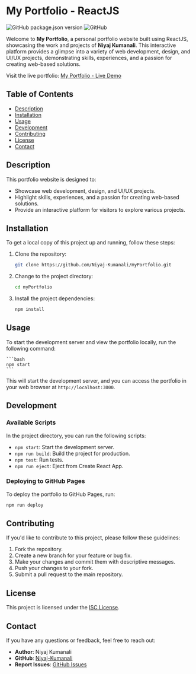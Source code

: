 # My Portfolio - ReactJS

![GitHub package.json version](https://img.shields.io/github/package-json/v/Niyaj-Kumanali/myPortfolio?style=flat-square)
![GitHub](https://img.shields.io/github/license/Niyaj-Kumanali/myPortfolio?style=flat-square)

Welcome to **My Portfolio**, a personal portfolio website built using ReactJS, showcasing the work and projects of **Niyaj Kumanali**. This interactive platform provides a glimpse into a variety of web development, design, and UI/UX projects, demonstrating skills, experiences, and a passion for creating web-based solutions.

Visit the live portfolio: [My Portfolio - Live Demo](https://Niyaj-Kumanali.github.io/myPortfolio.git)

## Table of Contents

-   [Description](#description)
-   [Installation](#installation)
-   [Usage](#usage)
-   [Development](#development)
-   [Contributing](#contributing)
-   [License](#license)
-   [Contact](#contact)

## Description

This portfolio website is designed to:

-   Showcase web development, design, and UI/UX projects.
-   Highlight skills, experiences, and a passion for creating web-based solutions.
-   Provide an interactive platform for visitors to explore various projects.

## Installation

To get a local copy of this project up and running, follow these steps:

1. Clone the repository:

    ```bash
    git clone https://github.com/Niyaj-Kumanali/myPortfolio.git
    ```

2. Change to the project directory:

    ```bash
    cd myPortfolio
    ```

3. Install the project dependencies:

    ```bash
    npm install
    ```

## Usage

To start the development server and view the portfolio locally, run the following command:

    ```bash
    npm start
    ```

This will start the development server, and you can access the portfolio in your web browser at `http://localhost:3000`.

## Development

### Available Scripts

In the project directory, you can run the following scripts:

-   `npm start`: Start the development server.
-   `npm run build`: Build the project for production.
-   `npm test`: Run tests.
-   `npm run eject`: Eject from Create React App.

### Deploying to GitHub Pages

To deploy the portfolio to GitHub Pages, run:

```bash
npm run deploy
```

## Contributing

If you'd like to contribute to this project, please follow these guidelines:

1. Fork the repository.
2. Create a new branch for your feature or bug fix.
3. Make your changes and commit them with descriptive messages.
4. Push your changes to your fork.
5. Submit a pull request to the main repository.

## License

This project is licensed under the [ISC License](LICENSE).

## Contact

If you have any questions or feedback, feel free to reach out:

-   **Author**: Niyaj Kumanali
-   **GitHub**: [Niyaj-Kumanali](https://github.com/Niyaj-Kumanali)
-   **Report Issues**: [GitHub Issues](https://github.com/Niyaj-Kumanali/myPortfolio/issues)

